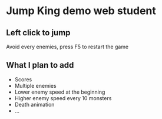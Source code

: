 # Jump King demo web student

## Left click to jump
Avoid every enemies, press F5 to restart the game

## What I plan to add
- Scores
- Multiple enemies
- Lower enemy speed at the beginning
- Higher enemy speed every 10 monsters
- Death animation
- ...